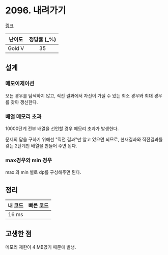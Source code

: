 # 2096. 내려가기

[링크](https://www.acmicpc.net/problem/2096)

| 난이도 | 정답률 (\_%) |
| :----: | :----------: |
| Gold V |      35      |

## 설계

### 메모이제이션

모든 경우를 탐색하지 않고, 직전 결과에서 자신이 가질 수 있는 최소 경우와 최대 경우를 찾아 갱신한다.

### 배열 메모리 초과

10000단계 전부 배열을 선언할 경우 메모리 초과가 발생한다.

문제의 답을 구하기 위해선 "직전 결과"만 알고 있으면 되므로, 현재결과와 직전결과를 갖는 2단계만 배열을 만들어 주면 된다.

### max경우와 min 경우

max 와 min 별로 dp를 구성해주면 된다.

## 정리

| 내 코드 | 빠른 코드 |
| :-----: | :-------: |
|  16 ms  |           |

## 고생한 점

메모리 제한이 4 MB였기 때문에 발생.
